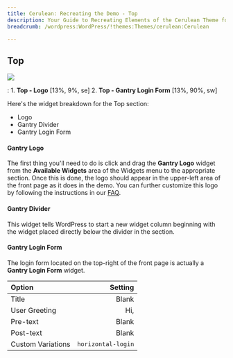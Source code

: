 ```yaml
---
title: Cerulean: Recreating the Demo - Top
description: Your Guide to Recreating Elements of the Cerulean Theme for WordPress
breadcrumb: /wordpress:WordPress/!themes:Themes/cerulean:Cerulean

---
```


Top
-----
![][demo]

:   1. **Top - Logo** [13%, 9%, se]
    2. **Top - Gantry Login Form** [13%, 90%, sw]

Here's the widget breakdown for the Top section:

* Logo
* Gantry Divider
* Gantry Login Form

#### Gantry Logo
The first thing you'll need to do is click and drag the **Gantry Logo** widget from the **Available Widgets** area of the Widgets menu to the appropriate section. Once this is done, the logo should appear in the upper-left area of the front page as it does in the demo. You can further customize this logo by following the instructions in our [FAQ][faq].

#### Gantry Divider
This widget tells WordPress to start a new widget column beginning with the widget placed directly below the divider in the section.

#### Gantry Login Form
The login form located on the top-right of the front page is actually a **Gantry Login Form** widget. 

| Option            |            Setting |  
| :---------------- | -----------------: |  
| Title             |              Blank |  
| User Greeting     |                Hi, |  
| Pre-text          |              Blank |  
| Post-text         |              Blank |  
| Custom Variations | `horizontal-login` |  

[demo]: assets/cerulean2.jpg
[demo6]: assets/wp_Cerulean_demo_6.jpeg
[faq]: faq.md
